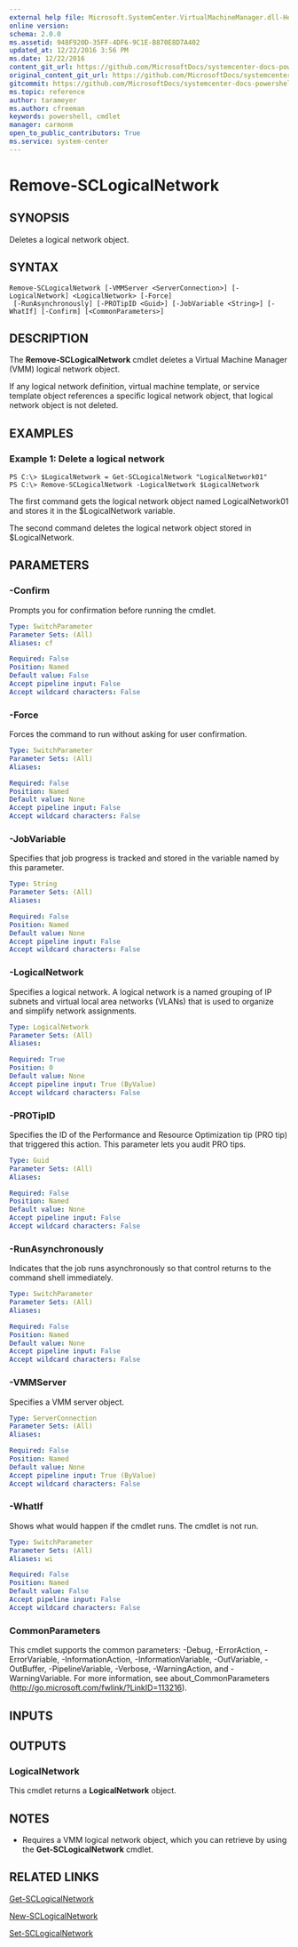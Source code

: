 ```yaml
---
external help file: Microsoft.SystemCenter.VirtualMachineManager.dll-Help.xml
online version: 
schema: 2.0.0
ms.assetid: 948F920D-35FF-4DF6-9C1E-B870E8D7A402
updated_at: 12/22/2016 3:56 PM
ms.date: 12/22/2016
content_git_url: https://github.com/MicrosoftDocs/systemcenter-docs-powershell/blob/live/systemcenter-cmdlets/SystemCenter2016/VirtualMachineManager/vlatest/Remove-SCLogicalNetwork.md
original_content_git_url: https://github.com/MicrosoftDocs/systemcenter-docs-powershell/blob/live/systemcenter-cmdlets/SystemCenter2016/VirtualMachineManager/vlatest/Remove-SCLogicalNetwork.md
gitcommit: https://github.com/MicrosoftDocs/systemcenter-docs-powershell/blob/96e5647587661652225fbdd2c797cd4d59d542bc/systemcenter-cmdlets/SystemCenter2016/VirtualMachineManager/vlatest/Remove-SCLogicalNetwork.md
ms.topic: reference
author: tarameyer
ms.author: cfreeman
keywords: powershell, cmdlet
manager: carmonm
open_to_public_contributors: True
ms.service: system-center
---
```


# Remove-SCLogicalNetwork

## SYNOPSIS
Deletes a logical network object.

## SYNTAX

```
Remove-SCLogicalNetwork [-VMMServer <ServerConnection>] [-LogicalNetwork] <LogicalNetwork> [-Force]
 [-RunAsynchronously] [-PROTipID <Guid>] [-JobVariable <String>] [-WhatIf] [-Confirm] [<CommonParameters>]
```

## DESCRIPTION
The **Remove-SCLogicalNetwork** cmdlet deletes a Virtual Machine Manager (VMM) logical network object.

If any logical network definition, virtual machine template, or service template object references a specific logical network object, that logical network object is not deleted.

## EXAMPLES

### Example 1: Delete a logical network
```
PS C:\> $LogicalNetwork = Get-SCLogicalNetwork "LogicalNetwork01"
PS C:\> Remove-SCLogicalNetwork -LogicalNetwork $LogicalNetwork
```

The first command gets the logical network object named LogicalNetwork01 and stores it in the $LogicalNetwork variable.

The second command deletes the logical network object stored in $LogicalNetwork.

## PARAMETERS

### -Confirm
Prompts you for confirmation before running the cmdlet.

```yaml
Type: SwitchParameter
Parameter Sets: (All)
Aliases: cf

Required: False
Position: Named
Default value: False
Accept pipeline input: False
Accept wildcard characters: False
```

### -Force
Forces the command to run without asking for user confirmation.

```yaml
Type: SwitchParameter
Parameter Sets: (All)
Aliases: 

Required: False
Position: Named
Default value: None
Accept pipeline input: False
Accept wildcard characters: False
```

### -JobVariable
Specifies that job progress is tracked and stored in the variable named by this parameter.

```yaml
Type: String
Parameter Sets: (All)
Aliases: 

Required: False
Position: Named
Default value: None
Accept pipeline input: False
Accept wildcard characters: False
```

### -LogicalNetwork
Specifies a logical network.
A logical network is a named grouping of IP subnets and virtual local area networks (VLANs) that is used to organize and simplify network assignments.

```yaml
Type: LogicalNetwork
Parameter Sets: (All)
Aliases: 

Required: True
Position: 0
Default value: None
Accept pipeline input: True (ByValue)
Accept wildcard characters: False
```

### -PROTipID
Specifies the ID of the Performance and Resource Optimization tip (PRO tip) that triggered this action.
This parameter lets you audit PRO tips.

```yaml
Type: Guid
Parameter Sets: (All)
Aliases: 

Required: False
Position: Named
Default value: None
Accept pipeline input: False
Accept wildcard characters: False
```

### -RunAsynchronously
Indicates that the job runs asynchronously so that control returns to the command shell immediately.

```yaml
Type: SwitchParameter
Parameter Sets: (All)
Aliases: 

Required: False
Position: Named
Default value: None
Accept pipeline input: False
Accept wildcard characters: False
```

### -VMMServer
Specifies a VMM server object.

```yaml
Type: ServerConnection
Parameter Sets: (All)
Aliases: 

Required: False
Position: Named
Default value: None
Accept pipeline input: True (ByValue)
Accept wildcard characters: False
```

### -WhatIf
Shows what would happen if the cmdlet runs.
The cmdlet is not run.

```yaml
Type: SwitchParameter
Parameter Sets: (All)
Aliases: wi

Required: False
Position: Named
Default value: False
Accept pipeline input: False
Accept wildcard characters: False
```

### CommonParameters
This cmdlet supports the common parameters: -Debug, -ErrorAction, -ErrorVariable, -InformationAction, -InformationVariable, -OutVariable, -OutBuffer, -PipelineVariable, -Verbose, -WarningAction, and -WarningVariable. For more information, see about_CommonParameters (http://go.microsoft.com/fwlink/?LinkID=113216).

## INPUTS

## OUTPUTS

### LogicalNetwork
This cmdlet returns a **LogicalNetwork** object.

## NOTES
* Requires a VMM logical network object, which you can retrieve by using the **Get-SCLogicalNetwork** cmdlet.

## RELATED LINKS

[Get-SCLogicalNetwork](xref:SystemCenter2016/VirtualMachineManager/vlatest/Get-SCLogicalNetwork.md)

[New-SCLogicalNetwork](xref:SystemCenter2016/VirtualMachineManager/vlatest/New-SCLogicalNetwork.md)

[Set-SCLogicalNetwork](xref:SystemCenter2016/VirtualMachineManager/vlatest/Set-SCLogicalNetwork.md)


